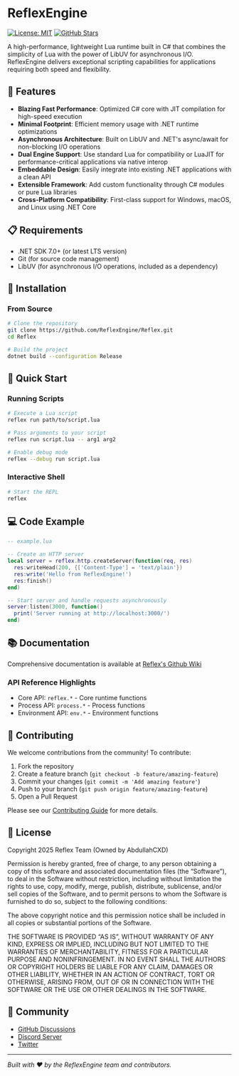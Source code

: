 # ReflexEngine

[![License: MIT](https://img.shields.io/badge/License-MIT-blue.svg)](https://opensource.org/licenses/MIT)
[![GitHub Stars](https://img.shields.io/github/stars/ReflexEngine/Reflex?style=social)](https://github.com/ReflexEngine/Reflex)

A high-performance, lightweight Lua runtime built in C# that combines the simplicity of Lua with the power of LibUV for asynchronous I/O. ReflexEngine delivers exceptional scripting capabilities for applications requiring both speed and flexibility.

## 🚀 Features

- **Blazing Fast Performance**: Optimized C# core with JIT compilation for high-speed execution
- **Minimal Footprint**: Efficient memory usage with .NET runtime optimizations
- **Asynchronous Architecture**: Built on LibUV and .NET's async/await for non-blocking I/O operations
- **Dual Engine Support**: Use standard Lua for compatibility or LuaJIT for performance-critical applications via native interop
- **Embeddable Design**: Easily integrate into existing .NET applications with a clean API
- **Extensible Framework**: Add custom functionality through C# modules or pure Lua libraries
- **Cross-Platform Compatibility**: First-class support for Windows, macOS, and Linux using .NET Core

## 📋 Requirements

- .NET SDK 7.0+ (or latest LTS version)
- Git (for source code management)
- LibUV (for asynchronous I/O operations, included as a dependency)

## 🔧 Installation

### From Source

```sh
# Clone the repository
git clone https://github.com/ReflexEngine/Reflex.git
cd Reflex

# Build the project
dotnet build --configuration Release
```

## 🏁 Quick Start

### Running Scripts

```sh
# Execute a Lua script
reflex run path/to/script.lua

# Pass arguments to your script
reflex run script.lua -- arg1 arg2

# Enable debug mode
reflex --debug run script.lua
```

### Interactive Shell

```sh
# Start the REPL
reflex
```

## 💻 Code Example

```lua
-- example.lua

-- Create an HTTP server
local server = reflex.http.createServer(function(req, res)
  res:writeHead(200, {['Content-Type'] = 'text/plain'})
  res:write('Hello from ReflexEngine!')
  res:finish()
end)

-- Start server and handle requests asynchronously
server:listen(3000, function()
  print('Server running at http://localhost:3000/')
end)
```

## 📚 Documentation

Comprehensive documentation is available at [Reflex's Github Wiki](https://github.com/ReflexEngine/reflex/wiki)

### API Reference Highlights

- Core API: `reflex.*` - Core runtime functions
- Process API: `process.*` - Process functions
- Environment API: `env.*` - Environment functions

## 🤝 Contributing

We welcome contributions from the community! To contribute:

1. Fork the repository
2. Create a feature branch (`git checkout -b feature/amazing-feature`)
3. Commit your changes (`git commit -m 'Add amazing feature'`)
4. Push to your branch (`git push origin feature/amazing-feature`)
5. Open a Pull Request

Please see our [Contributing Guide](CONTRIBUTING.md) for more details.

## 📝 License

Copyright 2025 Reflex Team (Owned by AbdullahCXD)

Permission is hereby granted, free of charge, to any person obtaining a copy of this software and associated documentation files (the “Software”), to deal in the Software without restriction, including without limitation the rights to use, copy, modify, merge, publish, distribute, sublicense, and/or sell copies of the Software, and to permit persons to whom the Software is furnished to do so, subject to the following conditions:

The above copyright notice and this permission notice shall be included in all copies or substantial portions of the Software.

THE SOFTWARE IS PROVIDED “AS IS”, WITHOUT WARRANTY OF ANY KIND, EXPRESS OR IMPLIED, INCLUDING BUT NOT LIMITED TO THE WARRANTIES OF MERCHANTABILITY, FITNESS FOR A PARTICULAR PURPOSE AND NONINFRINGEMENT. IN NO EVENT SHALL THE AUTHORS OR COPYRIGHT HOLDERS BE LIABLE FOR ANY CLAIM, DAMAGES OR OTHER LIABILITY, WHETHER IN AN ACTION OF CONTRACT, TORT OR OTHERWISE, ARISING FROM, OUT OF OR IN CONNECTION WITH THE SOFTWARE OR THE USE OR OTHER DEALINGS IN THE SOFTWARE.

## 👥 Community

- [GitHub Discussions](https://github.com/ReflexEngine/Reflex/discussions)
- [Discord Server](https://discord.gg/reflexengine)
- [Twitter](https://twitter.com/sabdullahcxd)

---

*Built with ❤️ by the ReflexEngine team and contributors.*
